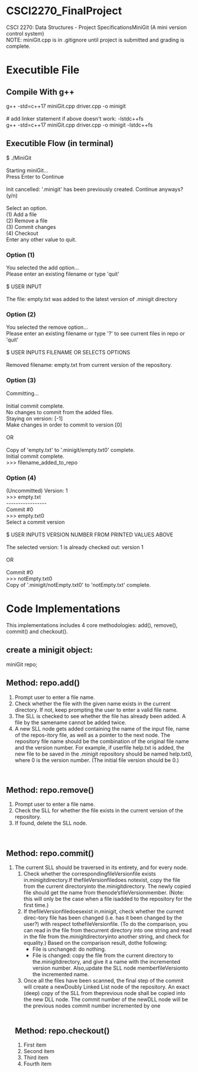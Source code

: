 # CSCI2270_FinalProject
CSCI 2270: Data Structures - Project SpecificationsMiniGit (A mini version control system) <br/>
NOTE: miniGit.cpp is in .gitignore until project is submitted and grading is complete. 

# Executible File
## Compile With g++
  g++ -std=c++17 miniGit.cpp driver.cpp -o minigit                                    <br/>
                                                                                      <br/>
  \# add linker statement if above doesn't work: -lstdc++fs                           <br/>
  g++ -std=c++17 miniGit.cpp driver.cpp -o minigit -lstdc++fs                         <br/>
## Executible Flow (in terminal)
$  ./MiniGit                                                                          <br/>
                                                                                      <br/>
Starting miniGit...                                                                   <br/>
Press Enter to Continue                                                               <br/>
                                                                                      <br/>
Init cancelled: '.minigit' has been previously created. Continue anyways? (y/n)       <br/>
                                                                                      <br/>
Select an option.                                                                     <br/>
(1)   Add a file                                                                      <br/>
(2)   Remove a file                                                                   <br/>
(3)   Commit changes                                                                  <br/>
(4)   Checkout                                                                        <br/>
Enter any other value to quit.                                                        <br/>
  
### Option (1)
You selected the add option...                                                        <br/>
Please enter an existing filename or type 'quit'                                      <br/>
                                                                                      <br/>
$ USER INPUT                                                                          <br/>
                                                                                      <br/>
The file: empty.txt was added to the latest version of .minigit directory             <br/>


### Option (2)
You selected the remove option...                                                     <br/> 
Please enter an existing filename or type '?' to see current files in repo or 'quit'  <br/>
                                                                                      <br/>
$ USER INPUTS FILENAME OR SELECTS OPTIONS                                             <br/>
                                                                                      <br/>
Removed filename: empty.txt from current version of the repository.                   <br/>



### Option (3)
Committing...                                                                         <br/>
                                                                                      <br/>
Initial commit complete.                                                              <br/>
No changes to commit from the added files.                                            <br/>
Staying on version: [-1]                                                              <br/>
Make changes in order to commit to version [0]                                        <br/>
                                                                                      <br/>
OR                                                                                    <br/>
                                                                                      <br/>
Copy of 'empty.txt' to '.minigit/empty.txt0' complete.                                <br/>
Initial commit complete.                                                              <br/>
 \>>> filename_added_to_repo                                                           <br/>

### Option (4)
(Uncommitted) Version: 1                                                              <br/>
 \>>> empty.txt                                                                        <br/>
-----------------                                                                     <br/>
Commit #0                                                                             <br/>
 \>>> empty.txt0                                                                       <br/>
Select a commit version                                                               <br/>
                                                                                      <br/>
$ USER INPUTS VERSION NUMBER FROM PRINTED VALUES ABOVE                                <br/>
                                                                                      <br/>
The selected version: 1 is already checked out: version 1                             <br/>
                                                                                      <br/>
OR                                                                                    <br/>
                                                                                      <br/>
Commit #0                                                                             <br/>
 \>>> notEmpty.txt0                                                                    <br/> 
Copy of '.minigit/notEmpty.txt0' to 'notEmpty.txt' complete.                          <br/>

# Code Implementations
This implementations includes 4 core methodologies: add(), remove(), commit() and checkout(). 

## create a minigit object:
miniGit repo;

## Method: repo.add()

<ol>
  <li> 
    Prompt user to enter a file name. 
  </li>
  <li>
    Check whether the file with the given name exists in the current directory.  If not, keep prompting the user to enter a valid file name.
  </li>
  <li>
    The SLL is checked to see whether the file has already been added.  A file by the samename cannot be added twice.
  </li>
  <li>
    A new SLL node gets added containing the name of the input file, name of the repos-itory file, as well as a pointer to the next node.  The repository file name should be the combination of the original file name and the version number.  For example, if userfile help.txt is added, the new file to be saved in the .minigit repository should be named help.txt0, where 0 is the version number.  (The initial file version should be 0.)
  </li>
</ol> 

<br/>

## Method: repo.remove()

<ol>
  <li>
    Prompt user to enter a file name.
  </li>
  <li>
    Check the SLL for whether the file exists in the current version of the repository.
  </li>
  <li>
    If found, delete the SLL node.
  </li>
</ol> 

<br/>

## Method: repo.commit()

<ol>
  <li>
    The current SLL should be traversed in its entirety, and for every node.
    <ol>
      <li>
        Check whether the correspondingfileVersionfile exists in.minigitdirectory.If thefileVersionfiledoes notexist,  copy the file from the current directoryinto the.minigitdirectory.  The newly copied file should get the name from thenode’sfileVersionmember.   (Note:  this  will  only  be  the  case  when  a  file  isadded to the repository for the first time.)
      </li>
      <li>
        If thefileVersionfiledoesexist in.minigit, check whether the current direc-tory file has been changed (i.e.  has it been changed by the user?)  with respect tothefileVersionfile.  (To do the comparison, you can read in the file from thecurrent directory into one string and read in the file from the.minigitdirectoryinto another string, and check for equality.)  Based on the comparison result, dothe following: 
        <ul>
          <li>
            File is unchanged:  do nothing.
          </li>
          <li>
            File  is  changed:  copy  the  file  from  the  current  directory  to  the.minigitdirectory,  and  give  it  a  name  with  the  incremented  version  number.   Also,update the SLL node memberfileVersionto the incremented name.
          </li>
        </ul> 
      </li>
  </li>
  <li>
    Once all the files have been scanned,  the final step of the commit will create a newDoubly Linked List node of the repository.  An exact (deep) copy of the SLL from theprevious node shall be copied into the new DLL node.  The commit number of the newDLL node will be the previous nodes commit number incremented by one
  </li>
</ol> 

<br/>

## Method: repo.checkout()

<ol>
<li>First item</li>
<li>Second item</li>
<li>Third item</li>
<li>Fourth item</li>
</ol> 

<br/>
